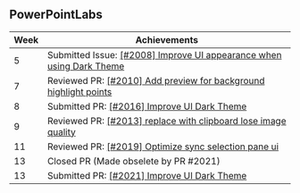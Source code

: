 ## PowerPointLabs

Week | Achievements
---- | ------------
5 | Submitted Issue: [ [#2008] Improve UI appearance when using Dark Theme](https://github.com/PowerPointLabs/PowerPointLabs/issues/2008)
7 | Reviewed PR: [ [#2010] Add preview for background highlight points](https://github.com/PowerPointLabs/PowerPointLabs/pull/2010)
8 | Submitted PR: [ [#2016] Improve UI Dark Theme](https://github.com/PowerPointLabs/PowerPointLabs/pull/2016)
9 | Reviewed PR: [ [#2013] replace with clipboard lose image quality](https://github.com/PowerPointLabs/PowerPointLabs/pull/2013)
11 | Reviewed PR: [ [#2019] Optimize sync selection pane ui](https://github.com/PowerPointLabs/PowerPointLabs/pull/2019)
13 | Closed PR (Made obselete by PR #2021) 
13 | Submitted PR: [ [#2021] Improve UI Dark Theme](https://github.com/PowerPointLabs/PowerPointLabs/pull/2021)
